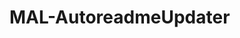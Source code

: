# MAL-AutoreadmeUpdater
<!-- MAL_ANIMECOMPLETED:GRID -->
<!-- MAL_ANIMECOMPLETED:GRID_END -->
<!--MAL_ANIMECOMPLETED:DEFAULT -->
<!-- MAL_ANIMECOMPLETED:DEFAULT_END -->
<!-- MAL_ANIMECOMPLETED:LIST -->
<!-- MAL_ANIMECOMPLETED:LIST_END -->
